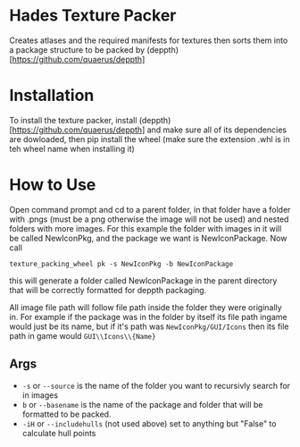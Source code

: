 # Hades Texture Packer
 Creates atlases and the required manifests for textures then sorts them into a package structure to be packed by (deppth)[https://github.com/quaerus/deppth]

# Installation
To install the texture packer, install (deppth)[https://github.com/quaerus/deppth] and make sure all of its dependencies are dowloaded, then pip install the wheel (make sure the extension .whl is in teh wheel name when installing it)

# How to Use
Open command prompt and cd to a parent folder, in that folder have a folder with .pngs (must be a png otherwise the image will not be used) and nested folders with more images. For this example the folder with images in it will be called NewIconPkg, and the package we want is NewIconPackage. Now call
```
texture_packing_wheel pk -s NewIconPkg -b NewIconPackage
```
this will generate a folder called NewIconPackage in the parent directory that will be correctly formatted for deppth packaging.

All image file path will follow file path inside the folder they were originally in. For example if the package was in the folder by itself its file path ingame would just be its name, but if it's path was `NewIconPkg/GUI/Icons` then its file path in game would `GUI\\Icons\\{Name}`

## Args
* `-s` or `--source` is the name of the folder you want to recursivly search for in images
* `b` or `--basename` is the name of the package and folder that will be formatted to be packed.
* `-iH` or `--includehulls` (not used above) set to anything but "False" to calculate hull points
